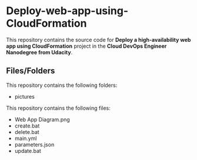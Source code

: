 # Deploy-web-app-using-CloudFormation

This repository contains the source code for **Deploy a high-availability web app using CloudFormation** project in the **Cloud DevOps Engineer Nanodegree from Udacity**. 

## Files/Folders
This repository contains the following folders:
- pictures

This repository contains the following files:
- Web App Diagram.png
- create.bat
- delete.bat
- main.yml
- parameters.json
- update.bat